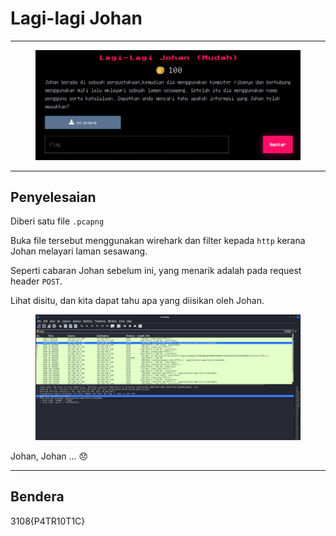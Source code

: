 # Lagi-lagi Johan

***

<figure><img src="../../../../.gitbook/assets/image (5) (1) (1).png" alt=""><figcaption></figcaption></figure>

***

## Penyelesaian

Diberi satu file `.pcapng`

Buka file tersebut menggunakan wirehark dan filter kepada `http` kerana Johan melayari laman sesawang.

Seperti cabaran Johan sebelum ini, yang menarik adalah pada request header `POST`.

Lihat disitu, dan kita dapat tahu apa yang diisikan oleh Johan.

<figure><img src="../../../../.gitbook/assets/image (6) (1) (1).png" alt=""><figcaption></figcaption></figure>

Johan, Johan ... 😞

***

## Bendera

3108{P4TR10T1C}
